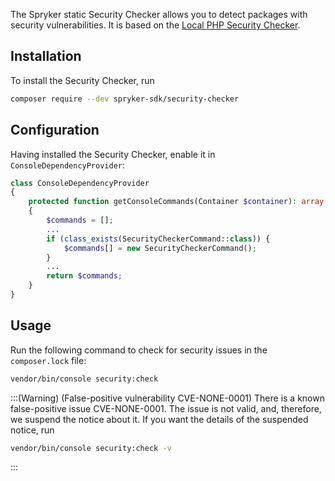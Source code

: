 The Spryker static Security Checker allows you to detect packages with security vulnerabilities. It is based on the [Local PHP Security Checker](https://github.com/fabpot/local-php-security-checker).

## Installation
To install the Security Checker, run

```Bash
composer require --dev spryker-sdk/security-checker
```

## Configuration
Having installed the Security Checker, enable it in `ConsoleDependencyProvider`:

```PHP
class ConsoleDependencyProvider
{
    protected function getConsoleCommands(Container $container): array
    {
        $commands = [];
        ...
        if (class_exists(SecurityCheckerCommand::class)) {
            $commands[] = new SecurityCheckerCommand();
        }
        ...
        return $commands;
    }
}
```

## Usage

Run the following command to check for security issues in the `composer.lock` file: 

```Bash
vendor/bin/console security:check 
```
:::(Warning) (False-positive vulnerability CVE-NONE-0001)
There is a known false-positive issue CVE-NONE-0001. The issue is not valid, and, therefore, we suspend the notice about it. If you want the details of the suspended notice, run 

```Bash
vendor/bin/console security:check -v
```
:::